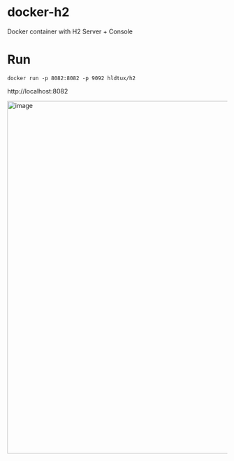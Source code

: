 # docker-h2

Docker container with H2 Server + Console

# Run

```shell
docker run -p 8082:8082 -p 9092 hldtux/h2
```

http://localhost:8082

<img width="809" alt="image" src="https://github.com/humbertodias/docker-h2/assets/9255997/e7f6a46f-5a76-44a7-b3d9-58e9c4c83512">
